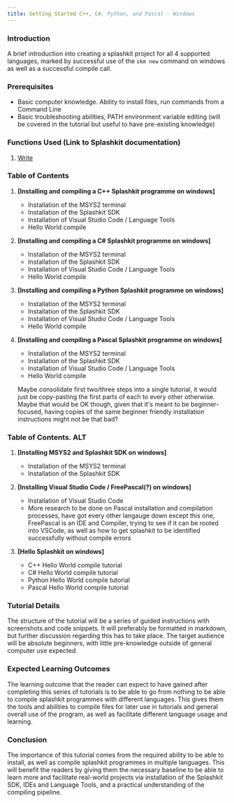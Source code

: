 ```yaml
---
title: Getting Started C++, C#, Python, and Pascal - Windows
---
```


### Introduction

A brief introduction into creating a splashkit project for all 4 supported languages, marked by
successful use of the `skm new` command on windows as well as a successful compile call.

### Prerequisites

- Basic computer knowledge. Ability to install files, run commands from a Command Line
- Basic troubleshooting abilities, PATH environment variable editing (will be covered in the
  tutorial but useful to have pre-existing knowledge)

### Functions Used (Link to Splashkit documentation)

1. [Write](https://splashkit.io/api/terminal/#write)

### Table of Contents

1. **[Installing and compiling a C++ Splashkit programme on windows]**

   - Installation of the MSYS2 terminal
   - Installation of the Splashkit SDK
   - Installation of Visual Studio Code / Language Tools
   - Hello World compile

2. **[Installing and compiling a C# Splashkit programme on windows]**

   - Installation of the MSYS2 terminal
   - Installation of the Splashkit SDK
   - Installation of Visual Studio Code / Language Tools
   - Hello World compile

3. **[Installing and compiling a Python Splashkit programme on windows]**

   - Installation of the MSYS2 terminal
   - Installation of the Splashkit SDK
   - Installation of Visual Studio Code / Language Tools
   - Hello World compile

4. **[Installing and compiling a Pascal Splashkit programme on windows]**

   - Installation of the MSYS2 terminal
   - Installation of the Splashkit SDK
   - Installation of Visual Studio Code / Language Tools
   - Hello World compile

   Maybe consolidate first two/three steps into a single tutorial, it would just be copy-pasting the
   first parts of each to every other otherwise. Maybe that would be OK though, given that it's
   meant to be beginner-focused, having copies of the same beginner friendly installation
   instructions might not be that bad?

### Table of Contents. ALT

1. **[Installing MSYS2 and Splashkit SDK on windows]**

   - Installation of the MSYS2 terminal
   - Installation of the Splashkit SDK

2. **[Installing Visual Studio Code / FreePascal(?) on windows]**

   - Installation of Visual Studio Code
   - More research to be done on Pascal installation and compilation processes, have got every other
     langauge down except this one, FreePascal is an IDE and Compiler, trying to see if it can be
     rooted into VSCode, as well as how to get splashkit to be identified successfully without
     compile errors

3. **[Hello Splashkit on windows]**
   - C++ Hello World compile tutorial
   - C# Hello World compile tutorial
   - Python Hello World compile tutorial
   - Pascal Hello World compile tutorial

### Tutorial Details

The structure of the tutorial will be a series of guided instructions with screenshots and code
snippets. It will preferably be formatted in markdown, but further discussion regarding this has to
take place. The target audience will be absolute beginners, with little pre-knowledge outside of
general computer use expected.

### Expected Learning Outcomes

The learning outcome that the reader can expect to have gained after completing this series of
tutorials is to be able to go from nothing to be able to compile splashkit programmes with different
languages. This gives them the tools and abilities to compile files for later use in tutorials and
general overall use of the program, as well as facilitate different language usage and learning.

### Conclusion

The importance of this tutorial comes from the required ability to be able to install, as well as
compile splashkit programmes in multiple languages. This will benefit the readers by giving them the
necessary baseline to be able to learn more and facilitate real-world projects via installation of
the Splashkit SDK, IDEs and Language Tools, and a practical understanding of the compiling pipeline.
